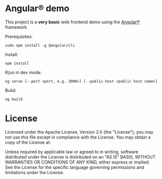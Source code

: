 Angular&reg; demo
=================

This project is a **very basic** web frontend demo using the [Angular&reg;](https://angular.io) framework.

Prerequisites:

	sudo npm install -g @angular/cli

Install:

	npm install

R(un in dev mode:

	ng serve [--port <port, e.g. 3000>] [--public-host <public host name>]

Build:

	ng build

License
=======

Licensed under the Apache License, Version 2.0 (the "License");
you may not use this file except in compliance with the License.
You may obtain a copy of the License at:

[](http://www.apache.org/licenses/LICENSE-2.0)

Unless required by applicable law or agreed to in writing, software
distributed under the License is distributed on an "AS IS" BASIS,
WITHOUT WARRANTIES OR CONDITIONS OF ANY KIND, either express or implied.
See the License for the specific language governing permissions and
limitations under the License.
